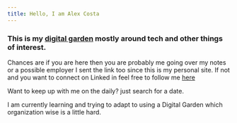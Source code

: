 ```yaml
---
title: Hello, I am Alex Costa
---
```


### This is my [digital garden](https://github.com/MaggieAppleton/digital-gardeners) mostly around tech and other things of interest.


Chances are if you are here then you are probably me going over my notes or a possible employer I sent the link too since this is my personal site. If not and you want to connect on Linked in feel free to follow me [here](https://www.linkedin.com/in/alexmcosta/) 

Want to keep up with me on the daily? just search for a date.

I am currently learning and trying to adapt to using a Digital Garden which organization wise is a little hard.
